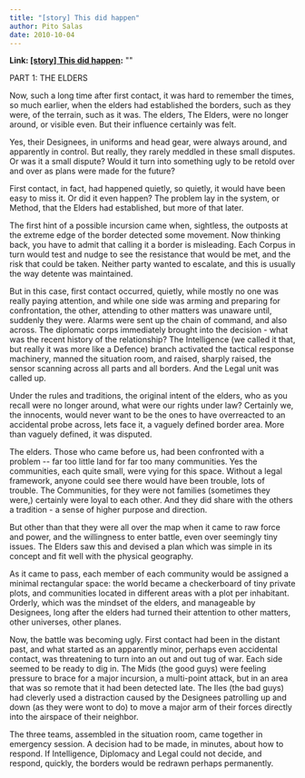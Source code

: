 ```yaml
---
title: "[story] This did happen"
author: Pito Salas
date: 2010-10-04
---
```


**Link: [[story] This did happen](None):** ""

PART 1: THE ELDERS

Now, such a long time after first contact, it was hard to remember the times,
so much earlier, when the elders had established the borders, such as they
were, of the terrain, such as it was. The elders, The Elders, were no longer
around, or visible even. But their influence certainly was felt.

Yes, their Designees, in uniforms and head gear, were always around, and
apparently in control. But really, they rarely meddled in these small
disputes. Or was it a small dispute? Would it turn into something ugly to be
retold over and over as plans were made for the future?

First contact, in fact, had happened quietly, so quietly, it would have been
easy to miss it. Or did it even happen? The problem lay in the system, or
Method, that the Elders had established, but more of that later.

The first hint of a possible incursion came when, sightless, the outposts at
the extreme edge of the border detected some movement. Now thinking back, you
have to admit that calling it a border is misleading. Each Corpus in turn
would test and nudge to see the resistance that would be met, and the risk
that could be taken. Neither party wanted to escalate, and this is usually the
way detente was maintained.

But in this case, first contact occurred, quietly, while mostly no one was
really paying attention, and while one side was arming and preparing for
confrontation, the other, attending to other matters was unaware until,
suddenly they were. Alarms were sent up the chain of command, and also across.
The diplomatic corps immediately brought into the decision - what was the
recent history of the relationship? The Intelligence (we called it that, but
really it was more like a Defence) branch activated the tactical response
machinery, manned the situation room, and raised, sharply raised, the sensor
scanning across all parts and all borders. And the Legal unit was called up.

Under the rules and traditions, the original intent of the elders, who as you
recall were no longer around, what were our rights under law? Certainly we,
the innocents, would never want to be the ones to have overreacted to an
accidental probe across, lets face it, a vaguely defined border area. More
than vaguely defined, it was disputed.

The elders. Those who came before us, had been confronted with a problem --
far too little land for far too many communities. Yes the communities, each
quite small, were vying for this space. Without a legal framework, anyone
could see there would have been trouble, lots of trouble. The Communities, for
they were not families (sometimes they were,) certainly were loyal to each
other. And they did share with the others a tradition - a sense of higher
purpose and direction.

But other than that they were all over the map when it came to raw force and
power, and the willingness to enter battle, even over seemingly tiny issues.
The Elders saw this and devised a plan which was simple in its concept and fit
well with the physical geography.

As it came to pass, each member of each community would be assigned a minimal
rectangular space: the world became a checkerboard of tiny private plots, and
communities located in different areas with a plot per inhabitant. Orderly,
which was the mindset of the elders, and manageable by Designees, long after
the elders had turned their attention to other matters, other universes, other
planes.

Now, the battle was becoming ugly. First contact had been in the distant past,
and what started as an apparently minor, perhaps even accidental contact, was
threatening to turn into an out and out tug of war. Each side seemed to be
ready to dig in. The Mids (the good guys) were feeling pressure to brace for a
major incursion, a multi-point attack, but in an area that was so remote that
it had been detected late. The Iles (the bad guys) had cleverly used a
distraction caused by the Designees patrolling up and down (as they were wont
to do) to move a major arm of their forces directly into the airspace of their
neighbor.

The three teams, assembled in the situation room, came together in emergency
session. A decision had to be made, in minutes, about how to respond. If
Intelligence, Diplomacy and Legal could not decide, and respond, quickly, the
borders would be redrawn perhaps permanently.


